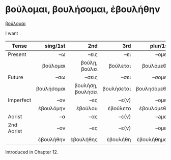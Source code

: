 # βοὐλομαι, βουλήσομαι, ἐβουλήθην

[βούλομαι](https://en.wiktionary.org/wiki/βούλομαι)

I want

| Tense      |   sing/1st |               2nd |        3rd |    plur/1st |        2nd |         3rd | Infinitive  |
|------------|-----------:|------------------:|-----------:|------------:|-----------:|------------:|:-----------:|
| Present    |         –ω |              –εις |        –ει |       –ομεν |       –ετε |    –ουσι(ν) | 1pp + –ειν  |
|            |   βούλομαι |     βούλῃ, βούλει |   βούλεται |   βουλόμεθᾰ |   βούλεσθε |    βούλοντα |  βούλεσθαι  |
| Future     |        –σω |             –σεις |       –σει |      –σομεν |      –σετε |   –σουσι(ν) | 2pp + –ειν  |
|            | βουλήσομαι | βουλήσῃ, βουλήσει | βουλήσεται | βουλησόμεθᾰ | βουλήσεσθε | βουλήσονται | βουλήσεσθαι |
| Imperfect  |        –ον |               –ες |      –ε(ν) |       –ομεν |       –ετε |         –ον |      -      |
|            |  ἐβουλόμην |           ἐβούλου |   ἐβούλετο |  ἐβουλόμεθᾰ |  ἐβούλεσθε |   ἐβούλοντο |      -      |
| Aorist     |         –α |               –ας |      –ε(ν) |       –aμεν |       –ατε |         –αν |  3pp +-αἰ   |
| 2nd Aorist |        –ον |               –ες |      –ε(ν) |       –ομεν |       –ετε |         –ον |  3pp +-αἰ   |
|            |  ἐβουλήθην |         ἐβουλήθης |   ἐβουλήθη | ἐβουλήθημεν | ἐβουλήθητε | ἐβουλήθησᾰν | βουληθῆναι  |


Introduced in Chapter 12.
